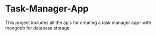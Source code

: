 # Task-Manager-App

This project includes all the apis for creating a task manager app- with mongodb for database storage

